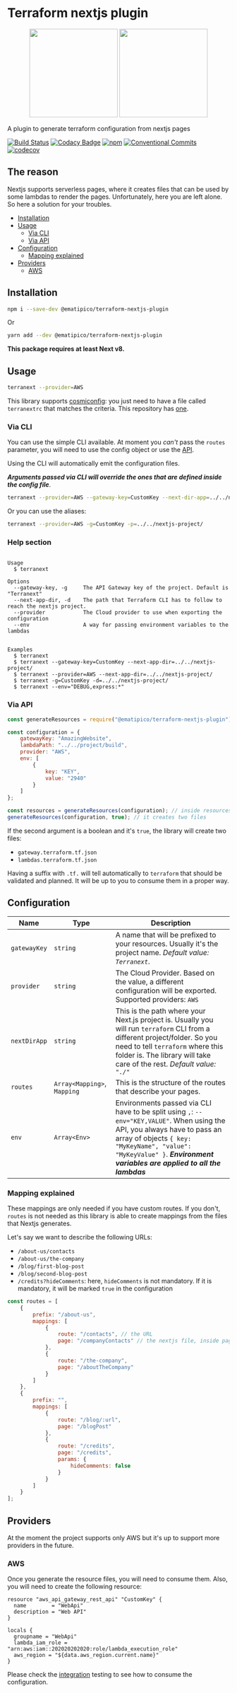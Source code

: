 # Terraform nextjs plugin

<p align="center">
  <img height=200 src="https://www.ongraph.com/wp-content/uploads/2018/02/nextjs_icon.png" width=200 />
  <img height=200 src="https://avatars0.githubusercontent.com/u/11051457?v=3&s=280" width=200 />
</p>

A plugin to generate terraform configuration from nextjs pages

[![Build Status][build-status-azure]][build-status-azure-url]
[![Codacy Badge][code-quality]][code-quality-url]
[![npm][npm]][npm-url]
[![Conventional Commits][conventional]][conventional-url]
[![codecov][coverage]][coverage-url]

## The reason

Nextjs supports serverless pages, where it creates files that can be used by some lambdas to render the pages.
Unfortunately, here you are left alone. So here a solution for your troubles.

- [Installation](#installation)
- [Usage](#usage)
  - [Via CLI](#via-cli)
  - [Via API](#via-api)
- [Configuration](#configuration)
  - [Mapping explained](#mapping-explained)
- [Providers](#providers)
  - [AWS](#aws)

## Installation

```bash
npm i --save-dev @ematipico/terraform-nextjs-plugin
```

Or

```bash
yarn add --dev @ematipico/terraform-nextjs-plugin
```

**This package requires at least Next v8.**

## Usage

```bash
terranext --provider=AWS
```

This library supports [cosmiconfig](https://github.com/davidtheclark/cosmiconfig): you just need to have a file called `terranextrc` that matches the criteria. This repository has [one](./terranextrc).

### Via CLI

You can use the simple CLI available. At moment you _can't_ pass the `routes` parameter, you will need to use the config object or use the [API](#via-api).

Using the CLI will automatically emit the configuration files.

_**Arguments passed via CLI will *override* the ones that are defined inside the config file**_.

```bash
terranext --provider=AWS --gateway-key=CustomKey --next-dir-app=../../nextjs-project/
```

Or you can use the aliases:

```bash
terranext --provider=AWS -g=CustomKey -p=../../nextjs-project/
```

### Help section

```block

Usage
  $ terranext

Options
  --gateway-key, -g     The API Gateway key of the project. Default is "Terranext"
  --next-app-dir, -d    The path that Terraform CLI has to follow to reach the nextjs project.
  --provider            The Cloud provider to use when exporting the configuration
  --env				    A way for passing environment variables to the lambdas


Examples
  $ terranext
  $ terranext --gateway-key=CustomKey --next-app-dir=../../nextjs-project/
  $ terranext --provider=AWS --next-app-dir=../../nextjs-project/
  $ terranext -g=CustomKey -d=../../nextjs-project/
  $ terranext --env="DEBUG,express:*"
```

### Via API

```js
const generateResources = require("@ematipico/terraform-nextjs-plugin");

const configuration = {
	gatewayKey: "AmazingWebsite",
	lambdaPath: "../../project/build",
	provider: "AWS",
	env: [
		{
			key: "KEY",
			value: "2940"
		}
	]
};

const resources = generateResources(configuration); // inside resources you have the terraform json configuration
generateResources(configuration, true); // it creates two files
```

If the second argument is a boolean and it's `true`, the library will create two files:

- `gateway.terraform.tf.json`
- `lambdas.terraform.tf.json`

Having a suffix with `.tf.` will tell automatically to `terraform` that should be validated and planned.
It will be up to you to consume them in a proper way.

## Configuration

| Name         | Type                        | Description                                                                                                                                                                                                                                 |
| ------------ | --------------------------- | ------------------------------------------------------------------------------------------------------------------------------------------------------------------------------------------------------------------------------------------- |
| `gatewayKey` | `string`                    | A name that will be prefixed to your resources. Usually it's the project name. _Default value: `Terranext`_.                                                                                                                                |
| `provider`   | `string`                    | The Cloud Provider. Based on the value, a different configuration will be exported. Supported providers: `AWS`                                                                                                                              |
| `nextDirApp` | `string`                    | This is the path where your Next.js project is. Usually you will run `terraform` CLI from a different project/folder. So you need to tell `terraform` where this folder is. The library will take care of the rest. _Default value: `"./"`_ |
| `routes`     | `Array<Mapping>`, `Mapping` | This is the structure of the routes that describe your pages.                                                                                                                                                                               |
| `env`        | `Array<Env>`                | Environments passed via CLI have to be split using `,`: `--env="KEY,VALUE"`. When using the API, you always have to pass an array of objects `{ key: "MyKeyName", "value": "MyKeyValue" }`. **_Environment variables are applied to all the lambdas_**                                                                                                                                                                               |

### Mapping explained

These mappings are only needed if you have custom routes. If you don't, `routes` is not needed as this library is able to create mappings from the files that Nextjs generates.

Let's say we want to describe the following URLs:

- `/about-us/contacts`
- `/about-us/the-company`
- `/blog/first-blog-post`
- `/blog/second-blog-post`
- `/credits?hideComments`: here, `hideComments` is not mandatory. If it is mandatory, it will be marked `true` in the configuration

```js
const routes = [
	{
		prefix: "/about-us",
		mappings: [
			{
				route: "/contacts", // the URL
				page: "/companyContacts" // the nextjs file, inside pages folder, that is responsible to render this page
			},
			{
				route: "/the-company",
				page: "/aboutTheCompany"
			}
		]
	},
	{
		prefix: "",
		mappings: [
			{
				route: "/blog/:url",
				page: "/blogPost"
			},
			{
				route: "/credits",
				page: "/credits",
				params: {
					hideComments: false
				}
			}
		]
	}
];
```

## Providers

At the moment the project supports only AWS but it's up to support more providers in the future.

### AWS

Once you generate the resource files, you will need to consume them. Also, you will need to create the following resource:

```hcl
resource "aws_api_gateway_rest_api" "CustomKey" {
  name        = "WebApi"
  description = "Web API"
}

locals {
  groupname = "WebApi"
  lambda_iam_role = "arn:aws:iam::202020202020:role/lambda_execution_role"
  aws_region = "${data.aws_region.current.name}"
}
```

Please check the [integration](/integration/aws/api.tf) testing to see how to consume the configuration.

[build-status-azure]: https://myburning.visualstudio.com/terraform-nextjs-plugin/_apis/build/status/ematipico.terraform-nextjs-plugin?branchName=master
[build-status-azure-url]: https://myburning.visualstudio.com/terraform-nextjs-plugin/_build/latest?definitionId=1&branchName=master
[npm]: https://img.shields.io/npm/v/@ematipico/terraform-nextjs-plugin.svg
[npm-url]: https://www.npmjs.com/package/@ematipico/terraform-nextjs-plugin
[code-quality]: https://api.codacy.com/project/badge/Grade/f77ac77e550449ffb821cd6e7cc4fd72
[code-quality-url]: https://www.codacy.com/app/ematipico/terraform-nextjs-plugin?utm_source=github.com&utm_medium=referral&utm_content=ematipico/terraform-nextjs-plugin&utm_campaign=Badge_Grade
[conventional]: https://img.shields.io/badge/Conventional%20Commits-1.0.0-green.svg
[conventional-url]: https://conventionalcommits.org
[coverage]: https://codecov.io/gh/ematipico/terraform-nextjs-plugin/branch/master/graph/badge.svg
[coverage-url]: https://codecov.io/gh/ematipico/terraform-nextjs-plugin
